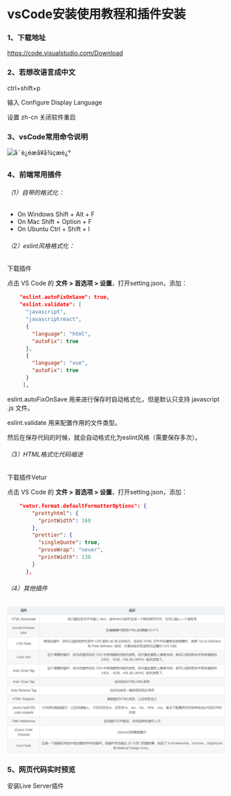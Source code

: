 # vsCode安装使用教程和插件安装

### 1、下载地址

<https://code.visualstudio.com/Download>



### 2、若想改语言成中文

ctrl+shift+p

输入 Configure Display Language

设置 zh-cn 关闭软件重启



### 3、vsCode常用命令说明

![å¨è¿éæå¥å¾çæè¿°](https://img-blog.csdnimg.cn/20181125171832749.png)



### 4、前端常用插件

###### （1）自带的格式化：

- On Windows Shift + Alt + F
- On Mac Shift + Option + F
- On Ubuntu Ctrl + Shift + I

###### （2）eslint风格格式化：

下载插件

点击 VS Code 的 **文件 > 首选项 > 设置**，打开setting.json，添加：

```json
    "eslint.autoFixOnSave": true,
    "eslint.validate": [
      "javascript",
      "javascriptreact",
      {
        "language": "html",
        "autoFix": true
      },
      {
        "language": "vue",
        "autoFix": true
      }
     ],
```

eslint.autoFixOnSave 用来进行保存时自动格式化，但是默认只支持 javascript .js 文件。

eslint.validate 用来配置作用的文件类型。

然后在保存代码的时候，就会自动格式化为eslint风格（需要保存多次）。

###### （3）HTML格式化代码缩进

下载插件Vetur

点击 VS Code 的 **文件 > 首选项 > 设置**，打开setting.json，添加：

```json
    "vetur.format.defaultFormatterOptions": {
        "prettyhtml": {
          "printWidth": 160
        },
        "prettier": {
          "singleQuote": true,
          "proseWrap": "never",
          "printWidth": 130
        }
      },
```

###### （4）其他插件

![1554626574924](..\images\1554626574924.png)



### 5、网页代码实时预览

安装Live Server插件
